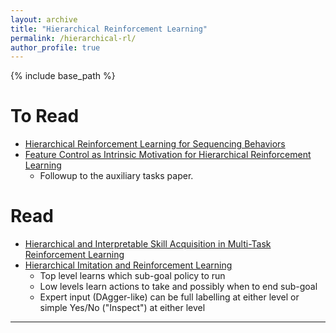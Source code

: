 ```yaml
---
layout: archive
title: "Hierarchical Reinforcement Learning"
permalink: /hierarchical-rl/
author_profile: true
---
```


{% include base_path %}

# To Read

* [Hierarchical Reinforcement Learning for Sequencing Behaviors](http://arxiv.org/abs/1803.01446)
* [Feature Control as Intrinsic Motivation for Hierarchical Reinforcement Learning](https://arxiv.org/pdf/1705.06769.pdf)
  * Followup to the auxiliary tasks paper.

# Read

* [Hierarchical and Interpretable Skill Acquisition in Multi-Task Reinforcement Learning](https://einstein.ai/static/images/pages/research/hierarchical-reinforcement-learning/iclr2018_HRL.pdf)
* [Hierarchical Imitation and Reinforcement Learning](https://arxiv.org/abs/1803.00590)
  * Top level learns which sub-goal policy to run
  * Low levels learn actions to take and possibly when to end sub-goal
  * Expert input (DAgger-like) can be full labelling at either level or simple Yes/No ("Inspect") at either level

---
